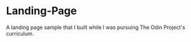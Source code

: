 # Landing-Page
A landing page sample that I built while I was pursuing The Odin Project's curriculum.
